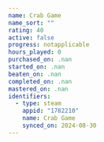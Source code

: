 ```yaml
---
name: Crab Game
name_sort: ""
rating: 40
active: false
progress: notapplicable
hours_played: 0
purchased_on: .nan
started_on: .nan
beaten_on: .nan
completed_on: .nan
mastered_on: .nan
identifiers:
  - type: steam
    appid: "1782210"
    name: Crab Game
    synced_on: 2024-08-30
---
```

